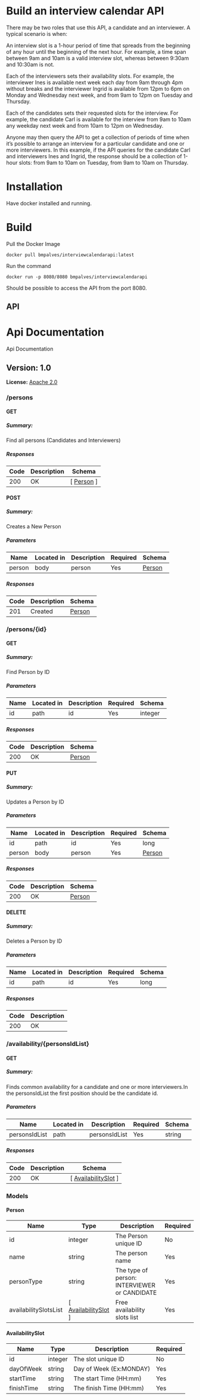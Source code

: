 # Build an interview calendar API

There may be two roles that use this API, a candidate and an interviewer. A typical scenario is when:

An interview slot is a 1-hour period of time that spreads from the beginning of any hour until the beginning of the next hour. For example, a time span between 9am and 10am is a valid interview slot, whereas between 9:30am and 10:30am is not.

Each of the interviewers sets their availability slots. For example, the interviewer Ines is available next week each day from 9am through 4pm without breaks and the interviewer Ingrid is available from 12pm to 6pm on Monday and Wednesday next week, and from 9am to 12pm on Tuesday and Thursday.

Each of the candidates sets their requested slots for the interview. For example, the candidate Carl is available for the interview from 9am to 10am any weekday next week and from 10am to 12pm on Wednesday.

Anyone may then query the API to get a collection of periods of time when it’s possible to arrange an interview for a particular candidate and one or more interviewers. In this example, if the API queries for the candidate Carl and interviewers Ines and Ingrid, the response should be a collection of 1-hour slots: from 9am to 10am on Tuesday, from 9am to 10am on Thursday.

# Installation

Have docker installed and running. 

# Build

Pull the Docker Image

```
docker pull bmpalves/interviewcalendarapi:latest
```

Run the command 
```
docker run -p 8080/8080 bmpalves/interviewcalendarapi
```

Should be possible to access the API from the port 8080.

## API

# Api Documentation
Api Documentation

## Version: 1.0

**License:** [Apache 2.0](http://www.apache.org/licenses/LICENSE-2.0)

### /persons

#### GET
##### Summary:

Find all persons (Candidates and Interviewers)

##### Responses

| Code | Description | Schema |
| ---- | ----------- | ------ |
| 200 | OK | [ [Person](#Person) ] |

#### POST
##### Summary:

Creates a New Person

##### Parameters

| Name | Located in | Description | Required | Schema |
| ---- | ---------- | ----------- | -------- | ---- |
| person | body | person | Yes | [Person](#Person) |

##### Responses

| Code | Description | Schema |
| ---- | ----------- | ------ |
| 201 | Created | [Person](#Person) |

### /persons/{id}

#### GET
##### Summary:

Find Person by ID

##### Parameters

| Name | Located in | Description | Required | Schema |
| ---- | ---------- | ----------- | -------- | ---- |
| id | path | id | Yes | integer |

##### Responses

| Code | Description | Schema |
| ---- | ----------- | ------ |
| 200 | OK | [Person](#Person) |

#### PUT
##### Summary:

Updates a Person by ID

##### Parameters

| Name | Located in | Description | Required | Schema |
| ---- | ---------- | ----------- | -------- | ---- |
| id | path | id | Yes | long |
| person | body | person | Yes | [Person](#Person) |

##### Responses

| Code | Description | Schema |
| ---- | ----------- | ------ |
| 200 | OK | [Person](#Person) |

#### DELETE
##### Summary:

Deletes a Person by ID

##### Parameters

| Name | Located in | Description | Required | Schema |
| ---- | ---------- | ----------- | -------- | ---- |
| id | path | id | Yes | long |

##### Responses

| Code | Description |
| ---- | ----------- |
| 200 | OK |

### /availability/{personsIdList}

#### GET
##### Summary:

Finds common availability for a candidate and one or more interviewers.In the personsIdList the first position should be the candidate id.

##### Parameters

| Name | Located in | Description | Required | Schema |
| ---- | ---------- | ----------- | -------- | ---- |
| personsIdList | path | personsIdList | Yes | string |

##### Responses

| Code | Description | Schema |
| ---- | ----------- | ------ |
| 200 | OK | [ [AvailabilitySlot](#AvailabilitySlot) ] |

### Models


#### Person

| Name | Type | Description | Required |
| ---- | ---- | ----------- | -------- |
| id | integer | The Person unique ID | No |
| name | string |The person name   | Yes |
| personType | string |The type of person: INTERVIEWER or CANDIDATE  | Yes |
| availabilitySlotsList | [ [AvailabilitySlot](#AvailabilitySlot) ] | Free availability slots list | Yes |

#### AvailabilitySlot

| Name | Type | Description | Required |
| ---- | ---- | ----------- | -------- |
| id | integer |The slot unique ID  | No |
| dayOfWeek | string | Day of Week (Ex:MONDAY)  | Yes |
| startTime | string | The start Time (HH:mm) | Yes |
| finishTime | string | The finish Time (HH:mm)  | Yes |


